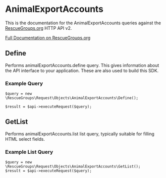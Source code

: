 # AnimalExportAccounts

This is the documentation for the AnimalExportAccounts queries against the [RescueGroups.org](https://www.rescuegroups.org/) HTTP API v2.

[Full Documentation on RescueGroups.org](https://userguide.rescuegroups.org/display/APIDG/Object+definitions#Objectdefinitions-animalExportAccounts)

## Define






Performs animalExportAccounts.define query. This gives information about the API interface to your application. These are also used to build this SDK.

### Example Query

    $query = new \RescueGroups\Request\Objects\AnimalExportAccounts\Define();

    $result = $api->executeRequest($query);


## GetList


Performs animalExportAccounts.list list query, typically suitable for filling HTML select fields.

### Example List Query

    $query = new \RescueGroups\Request\Objects\AnimalExportAccounts\GetList();
    $result = $api->executeRequest($query);






